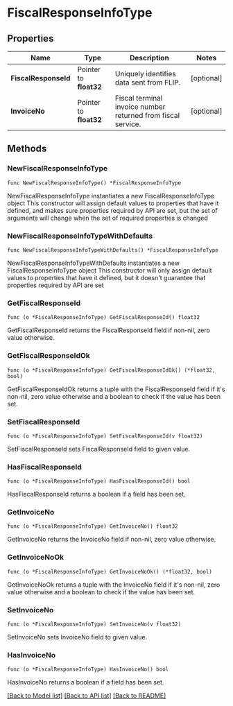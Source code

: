 # FiscalResponseInfoType

## Properties

Name | Type | Description | Notes
------------ | ------------- | ------------- | -------------
**FiscalResponseId** | Pointer to **float32** | Uniquely identifies data sent from FLIP. | [optional] 
**InvoiceNo** | Pointer to **float32** | Fiscal terminal invoice number returned from fiscal service. | [optional] 

## Methods

### NewFiscalResponseInfoType

`func NewFiscalResponseInfoType() *FiscalResponseInfoType`

NewFiscalResponseInfoType instantiates a new FiscalResponseInfoType object
This constructor will assign default values to properties that have it defined,
and makes sure properties required by API are set, but the set of arguments
will change when the set of required properties is changed

### NewFiscalResponseInfoTypeWithDefaults

`func NewFiscalResponseInfoTypeWithDefaults() *FiscalResponseInfoType`

NewFiscalResponseInfoTypeWithDefaults instantiates a new FiscalResponseInfoType object
This constructor will only assign default values to properties that have it defined,
but it doesn't guarantee that properties required by API are set

### GetFiscalResponseId

`func (o *FiscalResponseInfoType) GetFiscalResponseId() float32`

GetFiscalResponseId returns the FiscalResponseId field if non-nil, zero value otherwise.

### GetFiscalResponseIdOk

`func (o *FiscalResponseInfoType) GetFiscalResponseIdOk() (*float32, bool)`

GetFiscalResponseIdOk returns a tuple with the FiscalResponseId field if it's non-nil, zero value otherwise
and a boolean to check if the value has been set.

### SetFiscalResponseId

`func (o *FiscalResponseInfoType) SetFiscalResponseId(v float32)`

SetFiscalResponseId sets FiscalResponseId field to given value.

### HasFiscalResponseId

`func (o *FiscalResponseInfoType) HasFiscalResponseId() bool`

HasFiscalResponseId returns a boolean if a field has been set.

### GetInvoiceNo

`func (o *FiscalResponseInfoType) GetInvoiceNo() float32`

GetInvoiceNo returns the InvoiceNo field if non-nil, zero value otherwise.

### GetInvoiceNoOk

`func (o *FiscalResponseInfoType) GetInvoiceNoOk() (*float32, bool)`

GetInvoiceNoOk returns a tuple with the InvoiceNo field if it's non-nil, zero value otherwise
and a boolean to check if the value has been set.

### SetInvoiceNo

`func (o *FiscalResponseInfoType) SetInvoiceNo(v float32)`

SetInvoiceNo sets InvoiceNo field to given value.

### HasInvoiceNo

`func (o *FiscalResponseInfoType) HasInvoiceNo() bool`

HasInvoiceNo returns a boolean if a field has been set.


[[Back to Model list]](../README.md#documentation-for-models) [[Back to API list]](../README.md#documentation-for-api-endpoints) [[Back to README]](../README.md)


